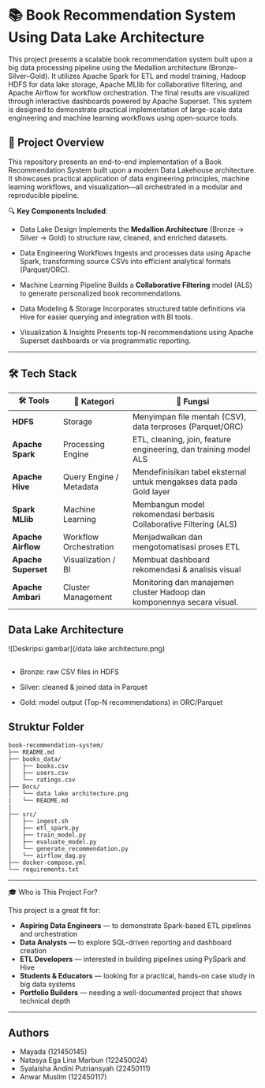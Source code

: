 
# 📚 Book Recommendation System Using Data Lake Architecture

This project presents a scalable book recommendation system built upon a big data processing pipeline using the Medallion architecture (Bronze–Silver–Gold). It utilizes Apache Spark for ETL and model training, Hadoop HDFS for data lake storage, Apache MLlib for collaborative filtering, and Apache Airflow for workflow orchestration. The final results are visualized through interactive dashboards powered by Apache Superset. This system is designed to demonstrate practical implementation of large-scale data engineering and machine learning workflows using open-source tools.

## 📘 Project Overview

This repository presents an end-to-end implementation of a Book Recommendation System built upon a modern Data Lakehouse architecture. It showcases practical application of data engineering principles, machine learning workflows, and visualization—all orchestrated in a modular and reproducible pipeline.

🔍 **Key Components Included**:

- Data Lake Design 
  Implements the **Medallion Architecture** (Bronze → Silver → Gold) to structure raw, cleaned, and enriched datasets.

- Data Engineering Workflows
  Ingests and processes data using Apache Spark, transforming source CSVs into efficient analytical formats (Parquet/ORC).

- Machine Learning Pipeline
  Builds a **Collaborative Filtering** model (ALS) to generate personalized book recommendations.

- Data Modeling & Storage 
  Incorporates structured table definitions via Hive for easier querying and integration with BI tools.

- Visualization & Insights
  Presents top-N recommendations using Apache Superset dashboards or via programmatic reporting.

---
## 🛠️ Tech Stack

| 🛠️ Tools            | 📂 Kategori          | 🧩 Fungsi                                                                 |
|----------------------|----------------------|--------------------------------------------------------------------------|
| **HDFS**  | Storage              | Menyimpan file mentah (CSV), data terproses (Parquet/ORC)                |
| **Apache Spark**     | Processing Engine    | ETL, cleaning, join, feature engineering, dan training model ALS         |
| **Apache Hive**          | Query Engine / Metadata   | Mendefinisikan tabel eksternal untuk mengakses data pada Gold layer                 |
| **Spark MLlib**      | Machine Learning     | Membangun model rekomendasi berbasis Collaborative Filtering (ALS)      |
| **Apache Airflow**    | Workflow Orchestration   | Menjadwalkan dan mengotomatisasi proses ETL      |
| **Apache Superset**  | Visualization / BI   | Membuat dashboard rekomendasi & analisis visual                          |
| **Apache Ambari** | Cluster Management | Monitoring dan manajemen cluster Hadoop dan komponennya secara visual.             |


## Data Lake Architecture
![Deskripsi gambar](/data lake architecture.png)

## 
- Bronze: raw CSV files in HDFS

- Silver: cleaned & joined data in Parquet

- Gold: model output (Top-N recommendations) in ORC/Parquet


## Struktur Folder

```
book-recommendation-system/
├── README.md
├── books_data/
│   ├── books.csv
│   ├── users.csv
│   └── ratings.csv
├── Docs/
│   └── data lake architecture.png
|   └── README.md
|
├── src/
│   ├── ingest.sh   
│   ├── etl_spark.py
│   ├── train_model.py
│   ├── evaluate_model.py
│   └── generate_recommendation.py
│   └── airflow_dag.py
├── docker-compose.yml
└── requirements.txt
```
---

🎓 Who is This Project For?

This project is a great fit for:

- **Aspiring Data Engineers** — to demonstrate Spark-based ETL pipelines and orchestration
- **Data Analysts** — to explore SQL-driven reporting and dashboard creation
- **ETL Developers** — interested in building pipelines using PySpark and Hive
- **Students & Educators** — looking for a practical, hands-on case study in big data systems
- **Portfolio Builders** — needing a well-documented project that shows technical depth

---
## Authors

- Mayada (121450145)
- Natasya Ega Lina Marbun (122450024)
- Syalaisha Andini Putriansyah (22450111)
- Anwar Muslim (122450117)


